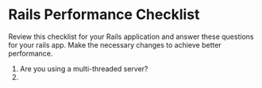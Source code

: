 # Rails Performance Checklist

Review this checklist for your Rails application and answer these questions for your rails app. Make the necessary changes to achieve better performance.

1. Are you using a multi-threaded server? 
2. 

